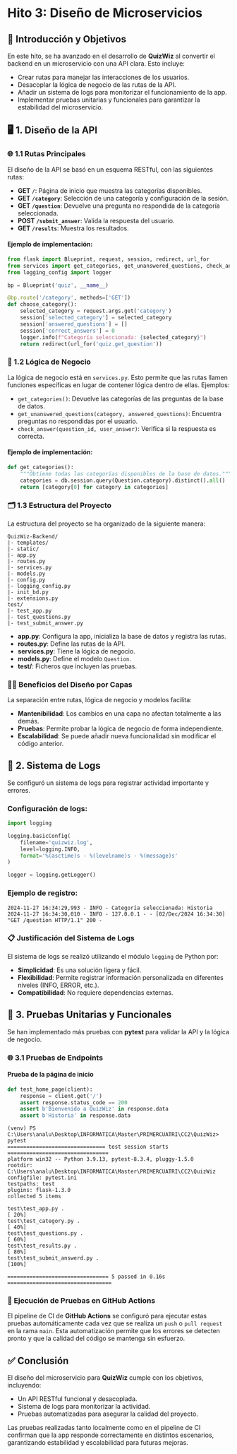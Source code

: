 # Hito 3: Diseño de Microservicios

## 🎯 Introducción y Objetivos

En este hito, se ha avanzado en el desarrollo de **QuizWiz** al convertir el backend en un microservicio con una API clara. Esto incluye:

- Crear rutas para manejar las interacciones de los usuarios.
- Desacoplar la lógica de negocio de las rutas de la API.
- Añadir un sistema de logs para monitorizar el funcionamiento de la app.
- Implementar pruebas unitarias y funcionales para garantizar la estabilidad del microservicio.



## 🖥️ 1. Diseño de la API

### 🌐 1.1 Rutas Principales

El diseño de la API se basó en un esquema RESTful, con las siguientes rutas:

- **GET `/`**: Página de inicio que muestra las categorías disponibles.
- **GET `/category`**: Selección de una categoría y configuración de la sesión.
- **GET `/question`**: Devuelve una pregunta no respondida de la categoría seleccionada.
- **POST `/submit_answer`**: Valida la respuesta del usuario.
- **GET `/results`**: Muestra los resultados.

#### Ejemplo de implementación:
```python
from flask import Blueprint, request, session, redirect, url_for
from services import get_categories, get_unanswered_questions, check_answer, calculate_results
from logging_config import logger

bp = Blueprint('quiz', __name__)

@bp.route('/category', methods=['GET'])
def choose_category():
    selected_category = request.args.get('category')
    session['selected_category'] = selected_category
    session['answered_questions'] = [] 
    session['correct_answers'] = 0  
    logger.info(f"Categoría seleccionada: {selected_category}") 
    return redirect(url_for('quiz.get_question'))
```



### 🧠 1.2 Lógica de Negocio

La lógica de negocio está en `services.py`. Esto permite que las rutas llamen funciones específicas en lugar de contener lógica dentro de ellas. Ejemplos:

- `get_categories()`: Devuelve las categorías de las preguntas de la base de datos.
- `get_unanswered_questions(category, answered_questions)`: Encuentra preguntas no respondidas por el usuario.
- `check_answer(question_id, user_answer)`: Verifica si la respuesta es correcta.

#### Ejemplo de implementación:
```python
def get_categories():
    """Obtiene todas las categorías disponibles de la base de datos."""
    categories = db.session.query(Question.category).distinct().all()
    return [category[0] for category in categories]
```



### 🗂️ 1.3 Estructura del Proyecto

La estructura del proyecto se ha organizado de la siguiente manera:

```
QuizWiz-Backend/
|- templates/
|- static/
|- app.py
|- routes.py
|- services.py
|- models.py
|- config.py
|- logging_config.py
|- init_bd.py
|- extensions.py
test/
|- test_app.py
|- test_questions.py
|- test_submit_answer.py
```

- **app.py**: Configura la app, inicializa la base de datos y registra las rutas.
- **routes.py**: Define las rutas de la API.
- **services.py**: Tiene la lógica de negocio.
- **models.py**: Define el modelo `Question`.
- **test/**: Ficheros que incluyen las pruebas.



### 🧑‍💻 Beneficios del Diseño por Capas

La separación entre rutas, lógica de negocio y modelos facilita:

- **Mantenibilidad**: Los cambios en una capa no afectan totalmente a las demás.
- **Pruebas**: Permite probar la lógica de negocio de forma independiente.
- **Escalabilidad**: Se puede añadir nueva funcionalidad sin modificar el código anterior.



## 🔧 2. Sistema de Logs

Se configuró un sistema de logs para registrar actividad importante y errores. 

### Configuración de logs:
```python
import logging

logging.basicConfig(
    filename='quizwiz.log',
    level=logging.INFO,
    format='%(asctime)s - %(levelname)s - %(message)s'
)

logger = logging.getLogger()
```

### Ejemplo de registro:
```
2024-11-27 16:34:29,993 - INFO - Categoría seleccionada: Historia
2024-11-27 16:34:30,010 - INFO - 127.0.0.1 - - [02/Dec/2024 16:34:30] "GET /question HTTP/1.1" 200 -
```

### 📋 Justificación del Sistema de Logs

El sistema de logs se realizó utilizando el módulo `logging` de Python por:

- **Simplicidad**: Es una solución ligera y fácil.
- **Flexibilidad**: Permite registrar información personalizada en diferentes niveles (INFO, ERROR, etc.).
- **Compatibilidad**: No requiere dependencias externas.


## 🧪 3. Pruebas Unitarias y Funcionales

Se han implementado más pruebas con **pytest** para validar la API y la lógica de negocio. 

### 🌐 3.1 Pruebas de Endpoints

#### **Prueba de la página de inicio**
```python
def test_home_page(client):
    response = client.get('/')
    assert response.status_code == 200
    assert b'Bienvenido a QuizWiz' in response.data
    assert b'Historia' in response.data  
```

```
(venv) PS C:\Users\analu\Desktop\INFORMATICA\Master\PRIMERCUATRI\CC2\QuizWiz> pytest 
=============================== test session starts ================================
platform win32 -- Python 3.9.13, pytest-8.3.4, pluggy-1.5.0
rootdir: C:\Users\analu\Desktop\INFORMATICA\Master\PRIMERCUATRI\CC2\QuizWiz
configfile: pytest.ini
testpaths: test
plugins: flask-1.3.0
collected 5 items

test\test_app.py .                                                            [ 20%]
test\test_category.py .                                                       [ 40%] 
test\test_questions.py .                                                      [ 60%]
test\test_results.py .                                                        [ 80%] 
test\test_submit_answerd.py .                                                 [100%]

================================ 5 passed in 0.16s ================================= 
```

### 🤖 Ejecución de Pruebas en GitHub Actions

El pipeline de CI de **GitHub Actions** se configuró para ejecutar estas pruebas automáticamente cada vez que se realiza un `push` o `pull request` en la rama `main`. Esta automatización permite que los errores se detecten pronto y que la calidad del código se mantenga sin esfuerzo.



## ✅ Conclusión

El diseño del microservicio para **QuizWiz** cumple con los objetivos, incluyendo:

- Un API RESTful funcional y desacoplada.
- Sistema de logs para monitorizar la actividad.
- Pruebas automatizadas para asegurar la calidad del proyecto.

Las pruebas realizadas tanto localmente como en el pipeline de CI confirman que la app responde correctamente en distintos escenarios, garantizando estabilidad y escalabilidad para futuras mejoras.